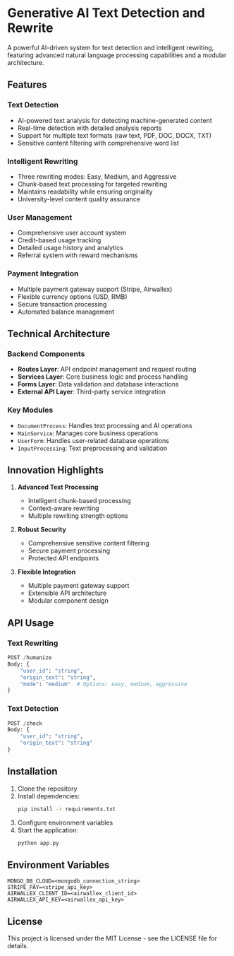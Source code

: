 # Generative AI Text Detection and Rewrite

A powerful AI-driven system for text detection and intelligent rewriting, featuring advanced natural language processing capabilities and a modular architecture.

## Features

### Text Detection
- AI-powered text analysis for detecting machine-generated content
- Real-time detection with detailed analysis reports
- Support for multiple text formats (raw text, PDF, DOC, DOCX, TXT)
- Sensitive content filtering with comprehensive word list

### Intelligent Rewriting
- Three rewriting modes: Easy, Medium, and Aggressive
- Chunk-based text processing for targeted rewriting
- Maintains readability while ensuring originality
- University-level content quality assurance

### User Management
- Comprehensive user account system
- Credit-based usage tracking
- Detailed usage history and analytics
- Referral system with reward mechanisms

### Payment Integration
- Multiple payment gateway support (Stripe, Airwallex)
- Flexible currency options (USD, RMB)
- Secure transaction processing
- Automated balance management

## Technical Architecture

### Backend Components
- **Routes Layer**: API endpoint management and request routing
- **Services Layer**: Core business logic and process handling
- **Forms Layer**: Data validation and database interactions
- **External API Layer**: Third-party service integration

### Key Modules
- `DocumentProcess`: Handles text processing and AI operations
- `MainService`: Manages core business operations
- `UserForm`: Handles user-related database operations
- `InputProcessing`: Text preprocessing and validation

## Innovation Highlights

1. **Advanced Text Processing**
   - Intelligent chunk-based processing
   - Context-aware rewriting
   - Multiple rewriting strength options

2. **Robust Security**
   - Comprehensive sensitive content filtering
   - Secure payment processing
   - Protected API endpoints

3. **Flexible Integration**
   - Multiple payment gateway support
   - Extensible API architecture
   - Modular component design

## API Usage

### Text Rewriting
```python
POST /humanize
Body: {
    "user_id": "string",
    "origin_text": "string",
    "mode": "medium"  # Options: easy, medium, aggressive
}
```

### Text Detection
```python
POST /check
Body: {
    "user_id": "string",
    "origin_text": "string"
}
```

## Installation

1. Clone the repository
2. Install dependencies:
   ```bash
   pip install -r requirements.txt
   ```
3. Configure environment variables
4. Start the application:
   ```bash
   python app.py
   ```

## Environment Variables

```env
MONGO_DB_CLOUD=<mongodb_connection_string>
STRIPE_PAY=<stripe_api_key>
AIRWALLEX_CLIENT_ID=<airwallex_client_id>
AIRWALLEX_API_KEY=<airwallex_api_key>
```

## License

This project is licensed under the MIT License - see the LICENSE file for details.